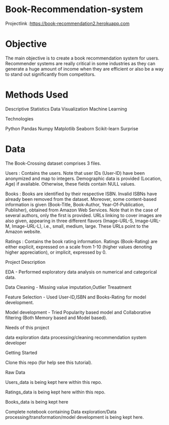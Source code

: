 # Book-Recommendation-system

Projectlink :https://book-recommendation2.herokuapp.com

# Objective

The main objective is to create a book recommendation system for users. Recommender systems are really critical in some industries as they can generate a huge amount of income when they are efficient or also be a way to stand out significantly from competitors.

# Methods Used

Descriptive Statistics Data Visualization Machine Learning

Technologies

Python Pandas Numpy Matplotlib Seaborn Scikit-learn Surprise

# Data

The Book-Crossing dataset comprises 3 files.

Users : Contains the users. Note that user IDs (User-ID) have been anonymized and map to integers. Demographic data is provided (Location, Age) if available. Otherwise, these fields contain NULL values.

Books : Books are identified by their respective ISBN. Invalid ISBNs have already been removed from the dataset. Moreover, some content-based information is given (Book-Title, Book-Author, Year-Of-Publication, Publisher), obtained from Amazon Web Services. Note that in the case of several authors, only the first is provided. URLs linking to cover images are also given, appearing in three different flavors (Image-URL-S, Image-URL-M, Image-URL-L), i.e., small, medium, large. These URLs point to the Amazon website.

Ratings : Contains the book rating information. Ratings (Book-Rating) are either explicit, expressed on a scale from 1-10 (higher values denoting higher appreciation), or implicit, expressed by 0.

Project Description

EDA - Performed exploratory data analysis on numerical and categorical data.

Data Cleaning - Missing value imputation,Outlier Treaatment

Feature Selection - Used User-ID,ISBN and Books-Rating for model development.

Model development - Tried Popularity based model and Collaborative filtering (Both Memory based and Model based).

Needs of this project

data exploration data processing/cleaning recommendation system developer

Getting Started

Clone this repo (for help see this tutorial).

Raw Data

Users_data is being kept here within this repo.

Ratings_data is being kept here within this repo.

Books_data is being kept here

Complete notebook containing Data exploration/Data processing/transformation/model development is being kept here.
